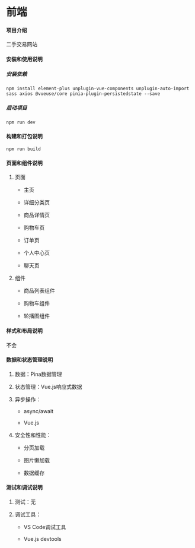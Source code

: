 # 前端

#### 项目介绍

二手交易网站

#### 安装和使用说明

##### 安装依赖

```
npm install element-plus unplugin-vue-components unplugin-auto-import sass axios @vueuse/core pinia-plugin-persistedstate --save
```

##### 启动项目

```
npm run dev
```

#### 构建和打包说明

```
npm run build
```

#### 页面和组件说明

1. 页面
   
   - 主页
   
   - 详细分类页
   
   - 商品详情页
   
   - 购物车页
   
   - 订单页
   
   - 个人中心页
   
   - 聊天页

2. 组件
   
   - 商品列表组件
   
   - 购物车组件
   
   - 轮播图组件

#### 样式和布局说明

不会

#### 数据和状态管理说明

1. 数据：Pina数据管理

2. 状态管理：Vue.js响应式数据

3. 异步操作：
   
   - async/await
   
   - Vue.js

4. 安全性和性能：
   
   - 分页加载
   
   - 图片懒加载
   
   - 数据缓存

#### 测试和调试说明

1. 测试：无

2. 调试工具：
   
   - VS Code调试工具
   
   - Vue.js devtools
